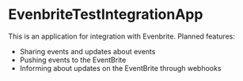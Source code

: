 # EvenbriteTestIntegrationApp
This is an application for integration with Evenbrite. 
Planned features:
- Sharing events and updates about events
- Pushing events to the EventBrite
- Informing about updates on the EventBrite through webhooks
